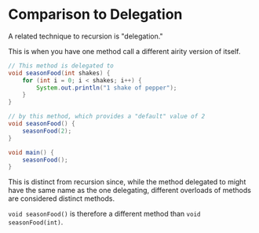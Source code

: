 # Comparison to Delegation

A related technique to recursion is "delegation."

This is when you have one method call a different airity
version of itself.

```java
// This method is delegated to
void seasonFood(int shakes) {
    for (int i = 0; i < shakes; i++) {
        System.out.println("1 shake of pepper");
    }
}

// by this method, which provides a "default" value of 2
void seasonFood() {
    seasonFood(2);
}

void main() {
    seasonFood();
}
```

This is distinct from recursion since, while the method delegated to
might have the same name as the one delegating, different
overloads of methods are considered distinct methods.

`void seasonFood()` is therefore a different method than `void seasonFood(int)`.
